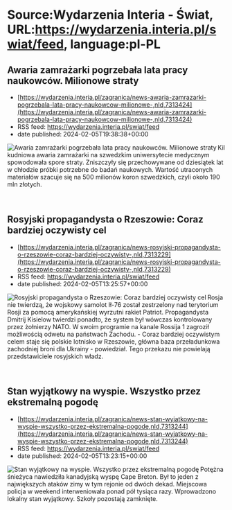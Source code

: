 # Source:Wydarzenia Interia - Świat, URL:https://wydarzenia.interia.pl/swiat/feed, language:pl-PL

## Awaria zamrażarki pogrzebała lata pracy naukowców. Milionowe straty
 - [https://wydarzenia.interia.pl/zagranica/news-awaria-zamrazarki-pogrzebala-lata-pracy-naukowcow-milionowe-,nId,7313424](https://wydarzenia.interia.pl/zagranica/news-awaria-zamrazarki-pogrzebala-lata-pracy-naukowcow-milionowe-,nId,7313424)
 - RSS feed: https://wydarzenia.interia.pl/swiat/feed
 - date published: 2024-02-05T19:38:38+00:00

<p><a href="https://wydarzenia.interia.pl/zagranica/news-awaria-zamrazarki-pogrzebala-lata-pracy-naukowcow-milionowe-,nId,7313424"><img align="left" alt="Awaria zamrażarki pogrzebała lata pracy naukowców. Milionowe straty" src="https://i.iplsc.com/awaria-zamrazarki-pogrzebala-lata-pracy-naukowcow-milionowe/000IJFZWVFKK67FJ-C321.jpg" /></a>Kilkudniowa awaria zamrażarki na szwedzkim uniwersytecie medycznym spowodowała spore straty. Zniszczyły się przechowywane od dziesiątek lat w chłodzie próbki potrzebne do badań naukowych. Wartość utraconych materiałów szacuje się na 500 milionów koron szwedzkich, czyli około 190 mln złotych.</p><br clear="all" />

## Rosyjski propagandysta o Rzeszowie: Coraz bardziej oczywisty cel
 - [https://wydarzenia.interia.pl/zagranica/news-rosyjski-propagandysta-o-rzeszowie-coraz-bardziej-oczywisty-,nId,7313229](https://wydarzenia.interia.pl/zagranica/news-rosyjski-propagandysta-o-rzeszowie-coraz-bardziej-oczywisty-,nId,7313229)
 - RSS feed: https://wydarzenia.interia.pl/swiat/feed
 - date published: 2024-02-05T13:25:57+00:00

<p><a href="https://wydarzenia.interia.pl/zagranica/news-rosyjski-propagandysta-o-rzeszowie-coraz-bardziej-oczywisty-,nId,7313229"><img align="left" alt="Rosyjski propagandysta o Rzeszowie: Coraz bardziej oczywisty cel" src="https://i.iplsc.com/rosyjski-propagandysta-o-rzeszowie-coraz-bardziej-oczywisty/000IJDIL82LVMGGV-C321.jpg" /></a>Rosjanie twierdzą, że wojskowy samolot Ił-76 został zestrzelony nad terytorium Rosji za pomocą amerykańskiej wyrzutni rakiet Patriot. Propagandysta Dmitrij Kisielow twierdzi ponadto, że system był wówczas kontrolowany przez żołnierzy NATO. W swoim programie na kanale Rossija 1 zagroził możliwością odwetu na państwach Zachodu. - Coraz bardziej oczywistym celem staje się polskie lotnisko w Rzeszowie, główna baza przeładunkowa zachodniej broni dla Ukrainy - powiedział. Tego przekazu nie powielają przedstawiciele rosyjskich władz.</p><br clear="all" />

## Stan wyjątkowy na wyspie. Wszystko przez ekstremalną pogodę
 - [https://wydarzenia.interia.pl/zagranica/news-stan-wyjatkowy-na-wyspie-wszystko-przez-ekstremalna-pogode,nId,7313244](https://wydarzenia.interia.pl/zagranica/news-stan-wyjatkowy-na-wyspie-wszystko-przez-ekstremalna-pogode,nId,7313244)
 - RSS feed: https://wydarzenia.interia.pl/swiat/feed
 - date published: 2024-02-05T13:23:15+00:00

<p><a href="https://wydarzenia.interia.pl/zagranica/news-stan-wyjatkowy-na-wyspie-wszystko-przez-ekstremalna-pogode,nId,7313244"><img align="left" alt="Stan wyjątkowy na wyspie. Wszystko przez ekstremalną pogodę" src="https://i.iplsc.com/stan-wyjatkowy-na-wyspie-wszystko-przez-ekstremalna-pogode/000IJEAGJ1HDDSX9-C321.jpg" /></a>Potężna śnieżyca nawiedziła kanadyjską wyspę Cape Breton. Był to jeden z największych ataków zimy w tym rejonie od dwóch dekad. Miejscowa policja w weekend interweniowała ponad pół tysiąca razy. Wprowadzono lokalny stan wyjątkowy. Szkoły pozostają zamknięte.</p><br clear="all" />

